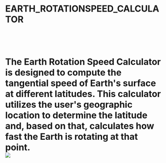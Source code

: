 <h1>EARTH_ROTATIONSPEED_CALCULATOR<h1/><br>
<p>The Earth Rotation Speed Calculator is designed to compute the tangential speed of Earth's surface at different latitudes. This calculator utilizes the user's geographic location to determine the latitude and, based on that, calculates how fast the Earth is rotating at that point.
  <br><a href="icebear.ninja"><img src="https://media.gettyimages.com/id/109255193/photo/rick-astley.jpg?s=612x612&w=gi&k=20&c=v_fpwCgpMsYM4QZP1cE0uGDD9Q6-mTqWKXDkXCSK578="></a>
</p>
